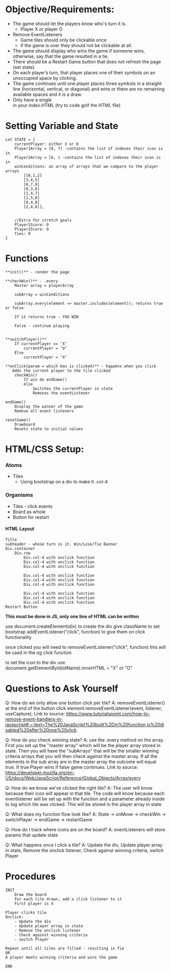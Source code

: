 # Objective/Requirements:
- The game should let the players know who's turn it is.
    - Player X or player O
- Remove EventListeners
   - Game tiles should only be clickable once
   - if the game is over they should not be clickable at all.
- The game should display who wins the game if someone wins, otherwise, say that the game resulted in a tie.
- There should be a Restart Game button that does not refresh the page (set state).
- On each player’s turn, that player places one of their symbols on an unoccupied space by clicking.
- The game continues until one player places three symbols in a straight line (horizontal, vertical, or diagonal) and wins or there are no remaining available spaces and it is a draw.
- Only have a single <div id="app"></div> in your index.HTML (try to code golf the HTML file)

# Setting Variable and State
    Let STATE = { 
        currentPlayer: either X or O
        Player1Array = [8, 7] -contains the list of indexes their icon is in
        Player2Array = [6, ] -contains the list of indexes their icon is in
        winConditions: an array of arrays that we compare to the player arrays
            [[0,1,2]
            [3,4,5]
            [6,7,8]
            [0,3,6]
            [1,4,7]
            [2,5,8]
            [0,4,8]
            [2,4,6]],


        //Extra for stretch goals
        Player1Score: 0
        Player2Score: 0
        Ties: 0
    }

# Functions

    **init()** - render the page

    **checkWin()** - .every
        Master array = playerArray

        subArray = winConditions

        subArray.every(element => master.includes(element)); returns true or false

        If it returns true - YOU WIN

        False - continue playing


    **switchPlayer()**
        If currentPlayer == ‘X’
            currentPlayer = ‘O’
        Else
            currentPlayer = ‘X’

    **onClick(param = which box is clicked)** - happens when you click
       Adds the current player to the tile clicked
        checkWin()
            If win do endGame()
            else
                Switches the currentPlayer in state
                Removes the eventListener

    endGame()
        Display the winner of the game
        Remove all event listeners

    resetGame()
        Drawboard
        Resets state to initial values

# HTML/CSS Setup:

### Atoms
- Tiles
    - Using bootstrap on a div to make it .col-4

### Organisms
- Tiles - click events
- Board as whole
- Button for restart

#### HTML Layout
    Title 
    subheader - whose turn is it. Win/Lose/Tie Banner
    Div.container
        Div.row
            Div.col-4 with onclick function
            Div.col-4 with onclick function
            Div.col-4 with onclick function

            Div.col-4 with onclick function
            Div.col-4 with onclick function
            Div.col-4 with onclick function

            Div.col-4 with onclick function
            Div.col-4 with onclick function
            Div.col-4 with onclick function
    Restart Button

**This must be done in JS, only one line of HTML can be written**

use document.createElement(div) to create the div
give className to set bootstrap
addEventListener("click", function) to give them on click functionality

once clicked you will need to removeEventListener("click", function) this will be used in the og click function

to set the icon to the div use document.getElementById(idName).innerHTML = "X" or "O"

# Questions to Ask Yourself

Q: How do we only allow one button click per tile? 
A: removeEventListener() at the end of the button click
     element.removeEventListener(event, listener, useCapture);
Link to source: https://www.tutorialspoint.com/how-to-remove-event-handlers-in-javascript#:~:text=The%20JavaScript%20built%2Din%20function,is%20disabled%20after%20one%20click.

Q: How do you check winning state?
A: use the .every method on the array. First you set up the "master array" which will be the player array stored in state. Then you will have the "subArrays" that will be the smaller winning criteria arrays that you will then check against the master array. If all the elements in the sub array are in the master array the outcome will equal true. If true Player wins if false game continues. 
Link to source: https://developer.mozilla.org/en-US/docs/Web/JavaScript/Reference/Global_Objects/Array/every

Q: How do we know we’ve clicked the right tile?
A: The user will know because their icon will appear in that tile. The code will know because each eventlistener will be set up with the function and a parameter already inside to log which tile was clicked. This will be stored in the player array in state

Q: What does my function flow look like?
A: State -> onMove -> checkWin -> switchPlayer -> endGame -> restartGame

Q: How do I track where icons are on the board?
A: eventListeners will store params that update state

Q: What happens once I click a tile?
A:  Update the div, Update player array in state, Remove the onclick listener, Check against winning criteria, switch Player

# Procedures

    INIT
        Draw the board
        For each tile drawn, add a click listener to it
        First player is X

    Player clicks tile
    Onclick: 
        - Update the div
        - Update player array in state
        - Remove the onclick listener
        - Check against winning criteria
        - switch Player

    Repeat until all tiles are filled - resulting in Tie
    OR
    A player meets winning criteria and wins the game

    END


